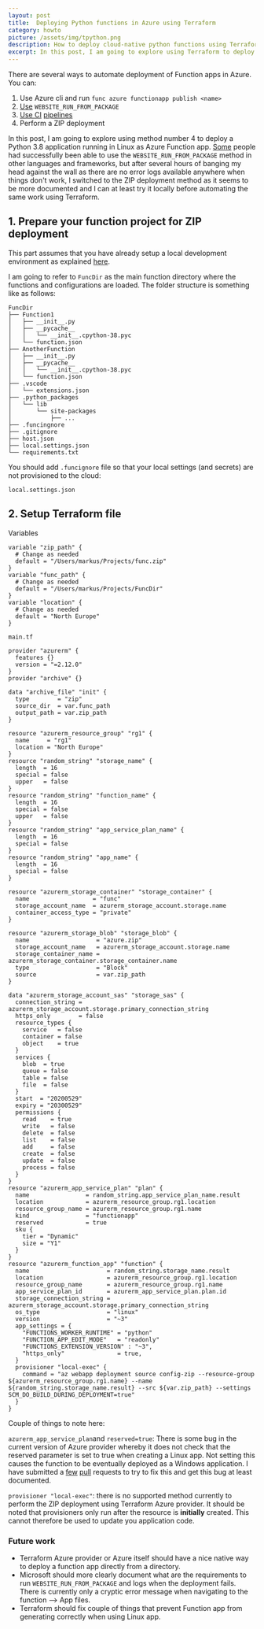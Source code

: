 ```yaml
---
layout: post
title:  Deploying Python functions in Azure using Terraform
category: howto
picture: /assets/img/tpython.png
description: How to deploy cloud-native python functions using Terraform
excerpt: In this post, I am going to explore using Terraform to deploy a Python 3.8 application running in Linux as Azure Function app.
---
```


There are several ways to automate deployment of Function apps in Azure. You can:
1. Use Azure cli and run `func azure functionapp publish <name>`
2. [Use](https://docs.microsoft.com/en-us/azure/azure-functions/run-functions-from-deployment-package) `WEBSITE_RUN_FROM_PACKAGE`
3. [Use CI](https://docs.microsoft.com/en-us/azure/azure-functions/functions-how-to-azure-devops?tabs=csharp) [pipelines](https://docs.microsoft.com/en-us/azure/azure-functions/functions-how-to-github-actions?tabs=javascript)
4. Perform a ZIP deployment

In this post, I am going to explore using method number 4 to deploy a Python 3.8 application running in Linux as Azure Function app. [Some](https://markheath.net/post/run-from-package) people had successfully been able to use the `WEBSITE_RUN_FROM_PACKAGE` method in other languages and frameworks, but after several hours of banging my head against the wall as there are no error logs available anywhere when things don't work, I switched to the ZIP deployment method as it seems to be more documented and I can at least try it locally before automating the same work using Terraform.

## 1. Prepare your function project for ZIP deployment
This part assumes that you have already setup a local development environment as explained [here](https://docs.microsoft.com/en-us/azure/azure-functions/functions-run-local?tabs=macos%2Cpython%2Cbash#start).

I am going to refer to `FuncDir` as the main function directory where the functions and configurations are loaded. The folder structure is something like as follows:

```
FuncDir
├── Function1
│   ├── __init__.py
│   ├── __pycache__
│   │   └── __init__.cpython-38.pyc
│   └── function.json
├── AnotherFunction
│   ├── __init__.py
│   ├── __pycache__
│   │   └── __init__.cpython-38.pyc
│   └── function.json
├── .vscode
│   └── extensions.json
├── .python_packages
│   └── lib
│       └── site-packages
│           ├── ...
├── .funcingnore
├── .gitignore
├── host.json
├── local.settings.json
└── requirements.txt
```

You should add `.funcignore` file so that your local settings (and secrets) are not provisioned to the cloud:
```
local.settings.json
```

## 2. Setup Terraform file
Variables
```
variable "zip_path" {
  # Change as needed
  default = "/Users/markus/Projects/func.zip"
}
variable "func_path" {
  # Change as needed
  default = "/Users/markus/Projects/FuncDir"
}
variable "location" {
  # Change as needed
  default = "North Europe"
}
```

`main.tf`

```
provider "azurerm" {
  features {}
  version = "=2.12.0"
}
provider "archive" {}

data "archive_file" "init" {
  type        = "zip"
  source_dir  = var.func_path
  output_path = var.zip_path
}

resource "azurerm_resource_group" "rg1" {
  name     = "rg1"
  location = "North Europe"
}
resource "random_string" "storage_name" {
  length  = 16
  special = false
  upper   = false
}
resource "random_string" "function_name" {
  length  = 16
  special = false
  upper   = false
}
resource "random_string" "app_service_plan_name" {
  length  = 16
  special = false
}
resource "random_string" "app_name" {
  length  = 16
  special = false
}

resource "azurerm_storage_container" "storage_container" {
  name                  = "func"
  storage_account_name  = azurerm_storage_account.storage.name
  container_access_type = "private"
}

resource "azurerm_storage_blob" "storage_blob" {
  name                   = "azure.zip"
  storage_account_name   = azurerm_storage_account.storage.name
  storage_container_name = azurerm_storage_container.storage_container.name
  type                   = "Block"
  source                 = var.zip_path
}

data "azurerm_storage_account_sas" "storage_sas" {
  connection_string = azurerm_storage_account.storage.primary_connection_string
  https_only        = false
  resource_types {
    service   = false
    container = false
    object    = true
  }
  services {
    blob  = true
    queue = false
    table = false
    file  = false
  }
  start  = "20200529"
  expiry = "20300529"
  permissions {
    read    = true
    write   = false
    delete  = false
    list    = false
    add     = false
    create  = false
    update  = false
    process = false
  }
}
resource "azurerm_app_service_plan" "plan" {
  name                = random_string.app_service_plan_name.result
  location            = azurerm_resource_group.rg1.location
  resource_group_name = azurerm_resource_group.rg1.name
  kind                = "functionapp"
  reserved            = true
  sku {
    tier = "Dynamic"
    size = "Y1"
  }
}
resource "azurerm_function_app" "function" {
  name                      = random_string.storage_name.result
  location                  = azurerm_resource_group.rg1.location
  resource_group_name       = azurerm_resource_group.rg1.name
  app_service_plan_id       = azurerm_app_service_plan.plan.id
  storage_connection_string = azurerm_storage_account.storage.primary_connection_string
  os_type                   = "linux"
  version                   = "~3"
  app_settings = {
    "FUNCTIONS_WORKER_RUNTIME" = "python"
    "FUNCTION_APP_EDIT_MODE"   = "readonly"
    "FUNCTIONS_EXTENSION_VERSION" : "~3",
    "https_only"               = true,
  }
  provisioner "local-exec" {
    command = "az webapp deployment source config-zip --resource-group ${azurerm_resource_group.rg1.name} --name ${random_string.storage_name.result} --src ${var.zip_path} --settings SCM_DO_BUILD_DURING_DEPLOYMENT=true"
  }
}
```

Couple of things to note here:

`azurerm_app_service_plan`and `reserved=true`: There is some bug in the current version of Azure provider whereby it does not check that the reserved parameter is set to true when creating a Linux app. Not setting this causes the function to be eventually deployed as a Windows application. I have submitted a [few](https://github.com/terraform-providers/terraform-provider-azurerm/pull/7146) [pull](https://github.com/terraform-providers/terraform-provider-azurerm/commit/502154ad7926ab8fdd01f9adf9f0e261565a5e4e) requests to try to fix this and get this bug at least documented.

`provisioner "local-exec"`: there is no supported method currently to perform the ZIP deployment using Terraform Azure provider. It should be noted that provisioners only run after the resource is **initially** created. This cannot therefore be used to update you application code.


### Future work

- Terraform Azure provider or Azure itself should have a nice native way to deploy a function app directly from a directory.
- Microsoft should more clearly document what are the requirements to run `WEBSITE_RUN_FROM_PACKAGE` and logs when the deployment fails. There is currently only a cryptic error message when navigating to the function --> App files.
- Terraform should fix couple of things that prevent Function app from generating correctly when using Linux app.
